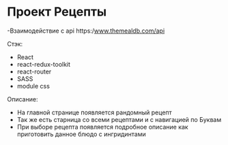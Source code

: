 # Проект Рецепты

-Взаимодействие с api https:/www.themealdb.com/api

Стэк:
- React
- react-redux-toolkit
- react-router
- SASS
- module css

Описание:
- На главной странице появляется рандомный рецепт
- Так же есть старница со всеми рецептами и с навигацией по Буквам
- При выборе рецепта появляется подробное описание как приготовить данное блюдо с ингридинтами



